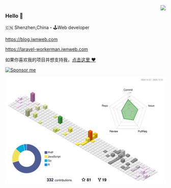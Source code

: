 <img align="right" src="https://github-readme-stats.vercel.app/api?username=mouyong&show_icons=true&icon_color=805AD5&text_color=718096&bg_color=ffffff&hide_title=true" />

### Hello 👋

🇨🇳 Shenzhen,China・🕹Web developer

https://blog.iwnweb.com

https://laravel-workerman.iwnweb.com

如果你喜欢我的项目并想支持我，[点击这里 :heart:](https://github.com/sponsors/mouyong)

<!-- ![](https://gitwar.herokuapp.com/badge?username=mouyong&style=for-the-badge) -->


[![Sponsor me](https://github.com/mouyong/mouyong/blob/master/sponsor-me-button-s.svg?raw=true)](https://github.com/sponsors/mouyong)


![](./profile-3d-contrib/profile-south-season-animate.svg)

